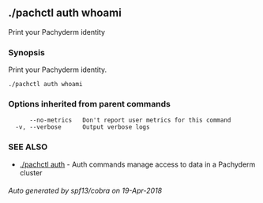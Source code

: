 ## ./pachctl auth whoami

Print your Pachyderm identity

### Synopsis


Print your Pachyderm identity.

```
./pachctl auth whoami
```

### Options inherited from parent commands

```
      --no-metrics   Don't report user metrics for this command
  -v, --verbose      Output verbose logs
```

### SEE ALSO
* [./pachctl auth](./pachctl_auth.md)	 - Auth commands manage access to data in a Pachyderm cluster

###### Auto generated by spf13/cobra on 19-Apr-2018
